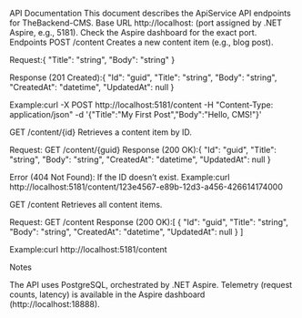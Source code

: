 API Documentation
This document describes the ApiService API endpoints for TheBackend-CMS.
Base URL
http://localhost:<port> (port assigned by .NET Aspire, e.g., 5181). Check the Aspire dashboard for the exact port.
Endpoints
POST /content
Creates a new content item (e.g., blog post).

Request:{
  "Title": "string",
  "Body": "string"
}


Response (201 Created):{
  "Id": "guid",
  "Title": "string",
  "Body": "string",
  "CreatedAt": "datetime",
  "UpdatedAt": null
}


Example:curl -X POST http://localhost:5181/content -H "Content-Type: application/json" -d '{"Title":"My First Post","Body":"Hello, CMS!"}'



GET /content/{id}
Retrieves a content item by ID.

Request: GET /content/{guid}
Response (200 OK):{
  "Id": "guid",
  "Title": "string",
  "Body": "string",
  "CreatedAt": "datetime",
  "UpdatedAt": null
}


Error (404 Not Found): If the ID doesn’t exist.
Example:curl http://localhost:5181/content/123e4567-e89b-12d3-a456-426614174000



GET /content
Retrieves all content items.

Request: GET /content
Response (200 OK):[
  {
    "Id": "guid",
    "Title": "string",
    "Body": "string",
    "CreatedAt": "datetime",
    "UpdatedAt": null
  }
]


Example:curl http://localhost:5181/content



Notes

The API uses PostgreSQL, orchestrated by .NET Aspire.
Telemetry (request counts, latency) is available in the Aspire dashboard (http://localhost:18888).
